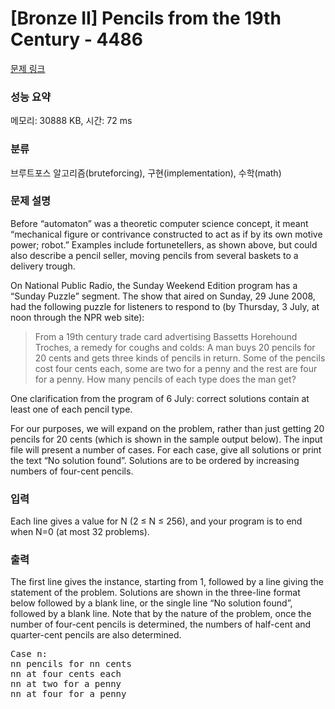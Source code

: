 # [Bronze II] Pencils from the 19th Century - 4486 

[문제 링크](https://www.acmicpc.net/problem/4486) 

### 성능 요약

메모리: 30888 KB, 시간: 72 ms

### 분류

브루트포스 알고리즘(bruteforcing), 구현(implementation), 수학(math)

### 문제 설명

<p>Before “automaton” was a theoretic computer science concept, it meant “mechanical figure or contrivance constructed to act as if by its own motive power; robot.” Examples include fortunetellers, as shown above, but could also describe a pencil seller, moving pencils from several baskets to a delivery trough.</p>

<p>On National Public Radio, the Sunday Weekend Edition program has a “Sunday Puzzle” segment. The show that aired on Sunday, 29 June 2008, had the following puzzle for listeners to respond to (by Thursday, 3 July, at noon through the NPR web site):</p>

<blockquote>
<p>From a 19th century trade card advertising Bassetts Horehound Troches, a remedy for coughs and colds: A man buys 20 pencils for 20 cents and gets three kinds of pencils in return. Some of the pencils cost four cents each, some are two for a penny and the rest are four for a penny. How many pencils of each type does the man get?</p>
</blockquote>

<p>One clarification from the program of 6 July: correct solutions contain at least one of each pencil type.</p>

<p>For our purposes, we will expand on the problem, rather than just getting 20 pencils for 20 cents (which is shown in the sample output below). The input file will present a number of cases. For each case, give all solutions or print the text “No solution found”. Solutions are to be ordered by increasing numbers of four-cent pencils.</p>

### 입력 

 <p>Each line gives a value for N (2 ≤ N ≤ 256), and your program is to end when N=0 (at most 32 problems).</p>

### 출력 

 <p>The first line gives the instance, starting from 1, followed by a line giving the statement of the problem. Solutions are shown in the three-line format below followed by a blank line, or the single line “No solution found”, followed by a blank line. Note that by the nature of the problem, once the number of four-cent pencils is determined, the numbers of half-cent and quarter-cent pencils are also determined.</p>

<pre>Case n:
nn pencils for nn cents
nn at four cents each
nn at two for a penny
nn at four for a penny</pre>

